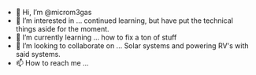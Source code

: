 - 👋 Hi, I’m @microm3gas
- 👀 I’m interested in ... continued learning, but have put the technical things aside for the moment. 
- 🌱 I’m currently learning ... how to fix a ton of stuff
- 💞️ I’m looking to collaborate on ... Solar systems and powering RV's with said systems. 
- 📫 How to reach me ...

<!---
microm3gas/microm3gas is a ✨ special ✨ repository because its `README.md` (this file) appears on your GitHub profile.
You can click the Preview link to take a look at your changes.
--->
